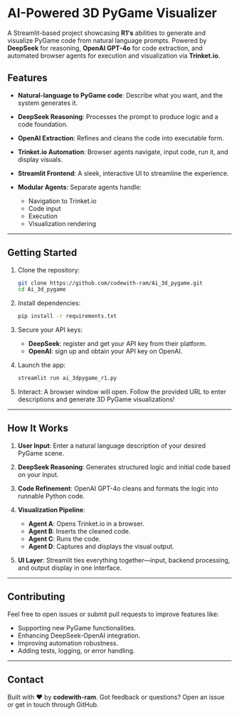 # AI-Powered 3D PyGame Visualizer 

A Streamlit-based project showcasing **R1's** abilities to generate and visualize PyGame code from natural language prompts. Powered by **DeepSeek** for reasoning, **OpenAI GPT-4o** for code extraction, and automated browser agents for execution and visualization via **Trinket.io**.

## Features

* **Natural-language to PyGame code**: Describe what you want, and the system generates it.
* **DeepSeek Reasoning**: Processes the prompt to produce logic and a code foundation.
* **OpenAI Extraction**: Refines and cleans the code into executable form.
* **Trinket.io Automation**: Browser agents navigate, input code, run it, and display visuals.
* **Streamlit Frontend**: A sleek, interactive UI to streamline the experience.
* **Modular Agents**: Separate agents handle:

  * Navigation to Trinket.io
  * Code input
  * Execution
  * Visualization rendering

---

## Getting Started

1. Clone the repository:

   ```bash
   git clone https://github.com/codewith-ram/Ai_3d_pygame.git
   cd Ai_3d_pygame
   ```

2. Install dependencies:

   ```bash
   pip install -r requirements.txt
   ```

3. Secure your API keys:

   * **DeepSeek**: register and get your API key from their platform.
   * **OpenAI**: sign up and obtain your API key on OpenAI.

4. Launch the app:

   ```bash
   streamlit run ai_3dpygame_r1.py
   ```

5. Interact: A browser window will open. Follow the provided URL to enter descriptions and generate 3D PyGame visualizations!

---

## How It Works

1. **User Input**: Enter a natural language description of your desired PyGame scene.
2. **DeepSeek Reasoning**: Generates structured logic and initial code based on your input.
3. **Code Refinement**: OpenAI GPT-4o cleans and formats the logic into runnable Python code.
4. **Visualization Pipeline**:

   * **Agent A**: Opens Trinket.io in a browser.
   * **Agent B**: Inserts the cleaned code.
   * **Agent C**: Runs the code.
   * **Agent D**: Captures and displays the visual output.
5. **UI Layer**: Streamlit ties everything together—input, backend processing, and output display in one interface.

---

## Contributing

Feel free to open issues or submit pull requests to improve features like:

* Supporting new PyGame functionalities.
* Enhancing DeepSeek-OpenAI integration.
* Improving automation robustness.
* Adding tests, logging, or error handling.

---

## Contact

Built with ❤️ by **codewith-ram**. Got feedback or questions? Open an issue or get in touch through GitHub.
